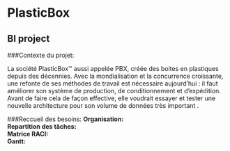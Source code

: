 # PlasticBox
## BI project
  
  
###Contexte du projet:
  
La société PlasticBox™ aussi appelée PBX, créée des boites en plastiques depuis des décennies.
Avec la mondialisation et la concurrence croissante, une refonte de ses méthodes de travail est nécessaire aujourd’hui : il faut améliorer son système de production, de conditionnement et d’expédition. Avant de faire cela de façon effective, elle voudrait essayer et tester une nouvelle architecture pour son volume de données très important .

###Reccueil des besoins:
**Organisation:**  
**Repartition des tâches:**  
**Matrice RACI:**  
**Gantt:**  
